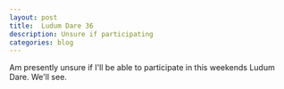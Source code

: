 ```yaml
---
layout: post
title:  Ludum Dare 36
description: Unsure if participating
categories: blog
---
```


Am presently unsure if I'll be able to participate in this weekends Ludum Dare. We'll see.  